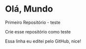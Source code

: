 # Olá, Mundo
 Primeiro Repositório - teste

 Crie esse repositório como teste

 Essa linha eu editei pelo GitHub, nice!
